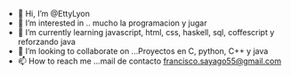 - 👋 Hi, I’m @EttyLyon
- 👀 I’m interested in .. mucho la programacion y jugar
- 🌱 I’m currently learning  javascript, html, css, haskell, sql, coffescript y reforzando java
- 💞️ I’m looking to collaborate on ...Proyectos en C, python, C++ y java
- 📫 How to reach me ...mail de contacto  francisco.sayago55@gmail.com

<!---
EttyLyon/EttyLyon is a ✨ special ✨ repository because its `README.md` (this file) appears on your GitHub profile.
You can click the Preview link to take a look at your changes.
--->
